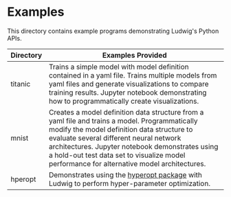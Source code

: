 # Examples
This directory contains example programs demonstrating Ludwig's Python APIs.

|Directory|Examples Provided|
|---------|-----------------|
|titanic|Trains a simple model with model definition contained in a yaml file.  Trains multiple models from yaml files and generate visualizations to compare training results.  Jupyter notebook demonstrating how to programmatically create visualizations.|
|mnist|Creates a model definition data structure from a yaml file and trains a model.  Programmatically modify the model definition data structure to evaluate several different neural network architectures.  Jupyter notebook demonstrates using a hold-out test data set to visualize model performance for alternative model architectures.|
|hperopt|Demonstrates using the [hyperopt package](https://github.com/hyperopt/hyperopt) with Ludwig to perform hyper-parameter optimization.|
 